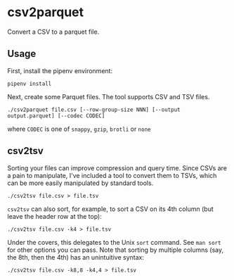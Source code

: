 # csv2parquet

Convert a CSV to a parquet file.

## Usage

First, install the pipenv environment:
```
pipenv install
```

Next, create some Parquet files. The tool supports CSV and TSV files.

```
./csv2parquet file.csv [--row-group-size NNN] [--output output.parquet] [--codec CODEC]
```

where `CODEC` is one of `snappy`, `gzip`, `brotli` or `none`

## csv2tsv

Sorting your files can improve compression and query time. Since CSVs are a pain
to manipulate, I've included a tool to convert them to TSVs, which can be more
easily manipulated by standard tools.

```
./csv2tsv file.csv > file.tsv
```

`csv2tsv` can also sort, for example, to sort a CSV on its 4th column (but leave
the header row at the top):

```
./csv2tsv file.csv -k4 > file.tsv
```

Under the covers, this delegates to the Unix `sort` command. See `man sort` for other options you can pass.
Note that sorting by multiple columns (say, the 8th, then the 4th) has an unintuitive syntax:

```
./csv2tsv file.csv -k8,8 -k4,4 > file.tsv
```
